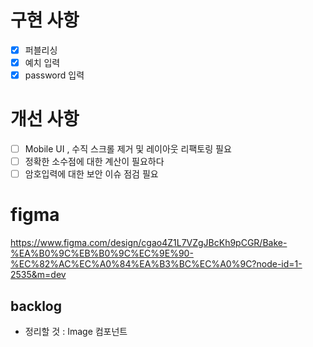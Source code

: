 

# 구현 사항   

- [x] 퍼블리싱  
- [x] 예치 입력  
- [x] password 입력  

# 개선 사항  

- [ ] Mobile UI , 수직 스크롤 제거 및 레이아웃 리팩토링 필요 
- [ ] 정확한 소수점에 대한 계산이 필요하다  
- [ ] 암호입력에 대한 보안 이슈 점검 필요  

# figma  
https://www.figma.com/design/cgao4Z1L7VZgJBcKh9pCGR/Bake-%EA%B0%9C%EB%B0%9C%EC%9E%90-%EC%82%AC%EC%A0%84%EA%B3%BC%EC%A0%9C?node-id=1-2535&m=dev


## backlog  

- 정리할 것 : Image 컴포넌트  